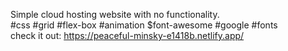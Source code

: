 Simple cloud hosting website with no functionality.<br>
#css #grid #flex-box #animation $font-awesome #google #fonts<br>
check it out: https://peaceful-minsky-e1418b.netlify.app/
